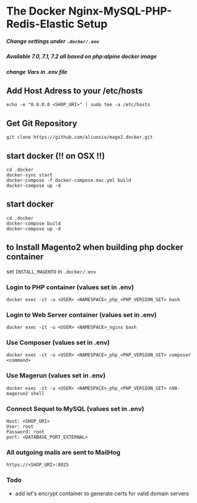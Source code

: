 # The Docker Nginx-MySQL-PHP-Redis-Elastic Setup

##### Change settings under ```.docker/.env```
##### Available 7.0, 7.1, 7.2 all based on php:alpine docker image
##### change Vars in .env file

## Add Host Adress to your /etc/hosts
    echo -e "0.0.0.0 <SHOP_URI>" | sudo tee -a /etc/hosts

## Get Git Repository
    git clone https://github.com/aliuosio/mage2.docker.git

## start docker (!! on OSX !!)
    cd .docker
    docker-sync start
    docker-compose -f docker-compose.mac.yml build
    docker-compose up -d

## start docker
    cd .docker
    docker-compose build
    docker-compose up -d
    
## to Install Magento2 when building php docker container
set ``` INSTALL_MAGENTO ``` in ``` .docker/.env ```
    
### Login to PHP container (values set in .env)
    docker exec -it -u <USER> <NAMESPACE>_php_<PHP_VERSION_SET> bash
    
### Login to Web Server container (values set in .env)
    docker exec -it -u <USER> <NAMESPACE>_nginx bash
    
### Use Composer (values set in .env)
    docker exec -it -u <USER> <NAMESPACE>_php_<PHP_VERSION_SET> composer <command>

    
### Use Magerun (values set in .env)
    docker exec -it -u <USER> <NAMESPACE>_php_<PHP_VERSION_SET> n98-magerun2 shell
    
### Connect Sequel to MySQL (values set in .env)
    Host: <SHOP_URI>
    User: root
    Password: root
    port: <DATABASE_PORT_EXTERNAL>
    
### All outgoing mails are sent to MailHog
    https://<SHOP_URI>:8025

### Todo
* add let's encrypt container to generate certs for valid domain servers
